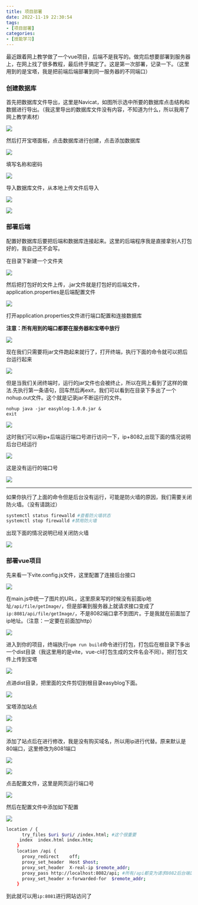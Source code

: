 ```yaml
---
title: 项目部署
date: 2022-11-19 22:30:54
tags:
- [项目部署]
categories:
- [技能学习]
---
```


最近跟着网上教学做了一个vue项目，后端不是我写的。做完后想要部署到服务器上，在网上找了很多教程，最后终于搞定了。这是第一次部署，记录一下。（这里用到的是宝塔，我是把前端后端部署到同一服务器的不同端口）

### 创建数据库

首先把数据库文件导出，这里是Navicat，如图所示选中所要的数据库点击结构和数据进行导出。（我这里导出的数据库文件没有内容，不知道为什么，所以我用了网上教学素材）

![](https://dong-image.oss-cn-guangzhou.aliyuncs.com/image/image-20221119224727876.png)

然后打开宝塔面板，点击数据库进行创建，点击添加数据库

![](https://dong-image.oss-cn-guangzhou.aliyuncs.com/image/image-20221119225020075.png)

填写名称和密码

![](https://dong-image.oss-cn-guangzhou.aliyuncs.com/image/image-20221119225420090.png)

导入数据库文件，从本地上传文件后导入

![](https://dong-image.oss-cn-guangzhou.aliyuncs.com/image/image-20221119225545425.png)

![](https://dong-image.oss-cn-guangzhou.aliyuncs.com/image/image-20221119225653913.png)

### 部署后端

配置好数据库后要把后端和数据库连接起来。这里的后端程序我是直接拿别人打包好的，我自己还不会写。

在目录下新建一个文件夹

![](https://dong-image.oss-cn-guangzhou.aliyuncs.com/image/image-20221119230041681.png)

然后把打包好的文件上传，.jar文件就是打包好的后端文件，application.properties是后端配置文件

![](https://dong-image.oss-cn-guangzhou.aliyuncs.com/image/image-20221119230158536.png)

打开application.properties文件进行端口配置和连接数据库

**注意：所有用到的端口都要在服务器和宝塔中放行**

![](https://dong-image.oss-cn-guangzhou.aliyuncs.com/image/image-20221119230824745.png)

现在我们只需要将jar文件跑起来就行了，打开终端，执行下面的命令就可以把后台运行起来

![](https://dong-image.oss-cn-guangzhou.aliyuncs.com/image/image-20221119231158606.png)

但是当我们关闭终端时，运行的jar文件也会被终止，所以在网上看到了这样的做法.先执行第一条语句，回车然后再exit，我们可以看到在目录下多出了一个nohup.out文件。这个就是记录jar不断运行的文件。

```
nohup java -jar easyblog-1.0.0.jar &
exit
```

![](https://dong-image.oss-cn-guangzhou.aliyuncs.com/image/image-20221119231802493.png)

这时我们可以用ip+后端运行端口号进行访问一下，ip+8082,出现下面的情况说明后台已经运行

![](https://dong-image.oss-cn-guangzhou.aliyuncs.com/image/image-20221119232206446.png)

这是没有运行的端口号

![](https://dong-image.oss-cn-guangzhou.aliyuncs.com/image/image-20221119232336688.png)

---

如果你执行了上面的命令但是后台没有运行，可能是防火墙的原因，我们需要关闭防火墙。（没有请跳过）

```bash
systemctl status firewalld #查看防火墙状态
systemctl stop firewalld #禁用防火墙
```

出现下面的情况说明已经关闭防火墙

![](https://dong-image.oss-cn-guangzhou.aliyuncs.com/image/image-20221119233340116.png)

### 部署vue项目

先来看一下vite.config.js文件，这里配置了连接后台接口

![](https://dong-image.oss-cn-guangzhou.aliyuncs.com/image/image-20221119234417130.png)

在main.js中统一了图片的URL，这里原来写的时候没有前面ip地址`/api/file/getImage/`，但是部署到服务器上就请求接口变成了`ip:8081/api/file/getImage/`，不是8082端口拿不到图片。于是我就在前面加了ip地址。（注意：一定要在前面加http）

![](https://dong-image.oss-cn-guangzhou.aliyuncs.com/image/image-20221119235434208.png)

进入到你的项目，终端执行`npm run build`命令进行打包，打包后在根目录下多出一个dist目录（我这里用的是vite，vue-cli打包生成的文件名会不同）。把打包文件上传到宝塔

![](https://dong-image.oss-cn-guangzhou.aliyuncs.com/image/image-20221119235912753.png)

点进dist目录，把里面的文件剪切到根目录easyblog下面。

![](https://dong-image.oss-cn-guangzhou.aliyuncs.com/image/image-20221120000047680.png)

宝塔添加站点

![](https://dong-image.oss-cn-guangzhou.aliyuncs.com/image/image-20221120000209319.png)

![](https://dong-image.oss-cn-guangzhou.aliyuncs.com/image/image-20221120000652408.png)

添加了站点后在进行修改，我是没有购买域名，所以用ip进行代替。原来默认是80端口，这里修改为8081端口

![](https://dong-image.oss-cn-guangzhou.aliyuncs.com/image/image-20221120000758878.png)

![](https://dong-image.oss-cn-guangzhou.aliyuncs.com/image/image-20221120001027095.png)

点击配置文件，这里是网页运行端口号

![](https://dong-image.oss-cn-guangzhou.aliyuncs.com/image/image-20221120001324416.png)

然后在配置文件中添加如下配置

![](https://dong-image.oss-cn-guangzhou.aliyuncs.com/image/image-20221120001619184.png)

```bash
location / {
      try_files $uri $uri/ /index.html; #这个很重要
     index  index.html index.htm;
    }
    location /api { 
      proxy_redirect    off;
      proxy_set_header  Host $host;
      proxy_set_header  X-real-ip $remote_addr;
      proxy_pass http://localhost:8082/api; #所有/api都变为请求8082后台端口
      proxy_set_header x-forwarded-for  $remote_addr;
    }
```

到此就可以用`ip:8081`进行网站访问了
